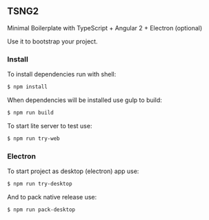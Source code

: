 ## TSNG2

Minimal Boilerplate with TypeScript + Angular 2 + Electron (optional)

Use it to bootstrap your project.

### Install

To install dependencies run with shell:

```sh
$ npm install
```

When dependencies will be installed use gulp to build:

```sh
$ npm run build
```

To start lite server to test use:

```sh
$ npm run try-web
```

### Electron

To start project as desktop (electron) app use:

```sh
$ npm run try-desktop
```

And to pack native release use:

```sh
$ npm run pack-desktop
```
